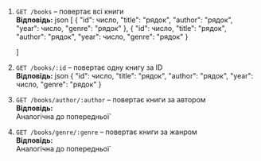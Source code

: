 1. `GET /books` – повертає всі книги  
   **Відповідь:**
   json
   [
     {
       "id": число,
       "title": "рядок",
       "author": "рядок",
       "year": число,
       "genre": "рядок"
     },
     {
       "id": число,
       "title": "рядок",
       "author": "рядок",
       "year": число,
       "genre": "рядок"
     }
     
   ]
 

2. `GET /books/:id` – повертає одну книгу за ID  
   **Відповідь:**
  json
   {
     "id": число,
     "title": "рядок",
     "author": "рядок",
     "year": число,
     "genre": "рядок"
   }
 

3. `GET /books/author/:author` – повертає книги за автором  
   **Відповідь:**  
   Аналогічна до попередньої`

4. `GET /books/genre/:genre` – повертає книги за жанром  
   **Відповідь:**  
   Аналогічна до попередньої`
